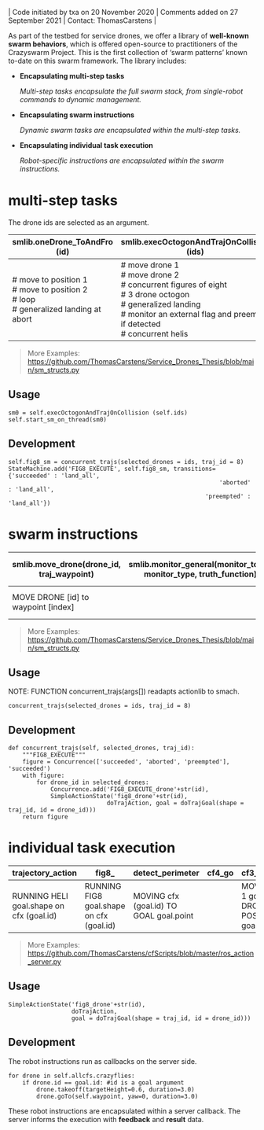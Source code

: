 
| Code initiated by txa on 20 November 2020 | Comments added on 27 September 2021 | Contact: ThomasCarstens |

As part of the testbed for service drones, we offer a library of **well-known swarm behaviors**, which is offered open-source to practitioners of the Crazyswarm Project. This is the first collection of ‘swarm patterns’ known to-date on this swarm framework. The library includes:

* **Encapsulating multi-step tasks**

    *Multi-step tasks encapsulate the full swarm stack, from single-robot commands to dynamic management.*

* **Encapsulating swarm instructions**

    *Dynamic swarm tasks are encapsulated within the multi-step tasks.*

* **Encapsulating individual task execution**

    *Robot-specific instructions are encapsulated within the swarm instructions.*


# multi-step tasks
The drone ids are selected as an argument.

| smlib.oneDrone_ToAndFro (id) | smlib.execOctogonAndTrajOnCollision (ids) |
|-- | -- |
| # move to position 1<br># move to position 2<br># loop<br># generalized landing at abort | # move drone 1<br># move drone 2<br># concurrent figures of eight<br># 3 drone octogon<br># generalized landing<br># monitor an external flag and preempt if detected<br># concurrent helis |

> More Examples: https://github.com/ThomasCarstens/Service_Drones_Thesis/blob/main/sm_structs.py


## Usage
    sm0 = self.execOctogonAndTrajOnCollision (self.ids)
    self.start_sm_on_thread(sm0)

## Development
    self.fig8_sm = concurrent_trajs(selected_drones = ids, traj_id = 8)
    StateMachine.add('FIG8_EXECUTE', self.fig8_sm, transitions={'succeeded' : 'land_all', 
                                                                'aborted' : 'land_all', 
                                                            'preempted' : 'land_all'}) 


# swarm instructions
| smlib.move_drone(drone_id, traj_waypoint) | smlib.monitor_general(monitor_topic, monitor_type, truth_function) | smlib.land_group(self, selected_drones, traj_waypoint) | smlib.concurrent_trajs(self, selected_drones, traj_id) |
|-- | -- | -- | -- |
| MOVE DRONE [id] to waypoint [index] |   | Land all the drones to their respective points | CONCURRENT Fo8s CONTAINER # Using all the ids currently running. |


> More Examples: https://github.com/ThomasCarstens/Service_Drones_Thesis/blob/main/sm_structs.py
## Usage
NOTE: FUNCTION concurrent_trajs(args[]) readapts actionlib to smach.

    concurrent_trajs(selected_drones = ids, traj_id = 8)

## Development
    def concurrent_trajs(self, selected_drones, traj_id):
        """FIG8_EXECUTE""" 
        figure = Concurrence(['succeeded', 'aborted', 'preempted'], 'succeeded')
        with figure:
            for drone_id in selected_drones:
                Concurrence.add('FIG8_EXECUTE_drone'+str(id),
                SimpleActionState('fig8_drone'+str(id),
                                doTrajAction, goal = doTrajGoal(shape = traj_id, id = drone_id)))
        return figure


# individual task execution

| trajectory_action | fig8_ | detect_perimeter | cf4_go | cf3_follow_cf2 |
|-- | -- | -- | -- | -- |
| RUNNING HELI goal.shape on cfx (goal.id) | RUNNING FIG8 goal.shape on cfx (goal.id)   | MOVING cfx (goal.id) TO GOAL goal.point |  | MOVE DRONE 1 goal.id TO DRONE 2 POSE goal.point |

> More Examples: https://github.com/ThomasCarstens/cfScripts/blob/master/ros_action_server.py
## Usage
    SimpleActionState('fig8_drone'+str(id),
                      doTrajAction, 
                      goal = doTrajGoal(shape = traj_id, id = drone_id)))

## Development
The robot instructions run as callbacks on the server side. 

    for drone in self.allcfs.crazyflies:                              
        if drone.id == goal.id: #id is a goal argument
            drone.takeoff(targetHeight=0.6, duration=3.0)
            drone.goTo(self.waypoint, yaw=0, duration=3.0)

These robot instructions are encapsulated within a server callback.
The server informs the execution with **feedback** and **result** data.
